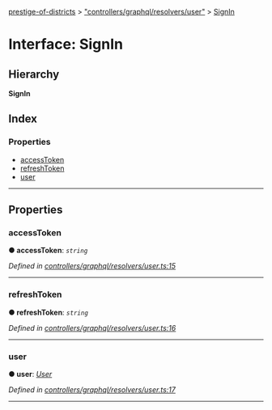 [prestige-of-districts](../README.md) > ["controllers/graphql/resolvers/user"](../modules/_controllers_graphql_resolvers_user_.md) > [SignIn](../interfaces/_controllers_graphql_resolvers_user_.signin.md)

# Interface: SignIn

## Hierarchy

**SignIn**

## Index

### Properties

* [accessToken](_controllers_graphql_resolvers_user_.signin.md#accesstoken)
* [refreshToken](_controllers_graphql_resolvers_user_.signin.md#refreshtoken)
* [user](_controllers_graphql_resolvers_user_.signin.md#user)

---

## Properties

<a id="accesstoken"></a>

###  accessToken

**● accessToken**: *`string`*

*Defined in [controllers/graphql/resolvers/user.ts:15](https://github.com/YarosJ/prestige-of-districts/blob/17f0d7b/controllers/graphql/resolvers/user.ts#L15)*

___
<a id="refreshtoken"></a>

###  refreshToken

**● refreshToken**: *`string`*

*Defined in [controllers/graphql/resolvers/user.ts:16](https://github.com/YarosJ/prestige-of-districts/blob/17f0d7b/controllers/graphql/resolvers/user.ts#L16)*

___
<a id="user"></a>

###  user

**● user**: *[User](../classes/_models_user_.user.md)*

*Defined in [controllers/graphql/resolvers/user.ts:17](https://github.com/YarosJ/prestige-of-districts/blob/17f0d7b/controllers/graphql/resolvers/user.ts#L17)*

___

